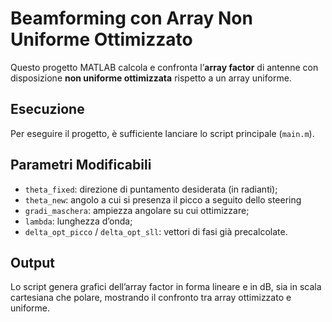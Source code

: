 # Beamforming con Array Non Uniforme Ottimizzato

Questo progetto MATLAB calcola e confronta l’**array factor** di antenne con disposizione **non uniforme ottimizzata** rispetto a un array uniforme.

## Esecuzione

Per eseguire il progetto, è sufficiente lanciare lo script principale (`main.m`).

## Parametri Modificabili

- `theta_fixed`: direzione di puntamento desiderata (in radianti);
- `theta_new`: angolo a cui si presenza il picco a seguito dello steering
- `gradi_maschera`: ampiezza angolare su cui ottimizzare;
- `lambda`: lunghezza d’onda;
- `delta_opt_picco` / `delta_opt_sll`: vettori di fasi già precalcolate.

## Output

Lo script genera grafici dell’array factor in forma lineare e in dB, sia in scala cartesiana che polare, mostrando il confronto tra array ottimizzato e uniforme.
